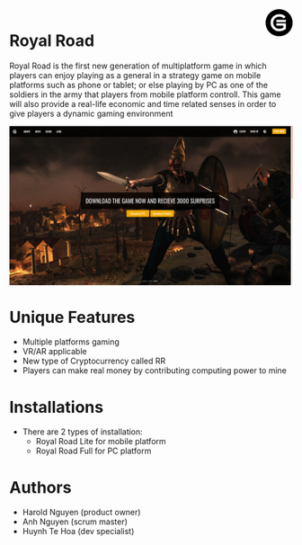 
<img src="https://github.com/albertanguyen/RoyalRoad.github.io/blob/master/img/logo.png" width="48" align="right">

# Royal Road
Royal Road is the first new generation of multiplatform game in which players can enjoy playing as a general in a strategy game on mobile platforms such as phone or tablet; or else playing by PC as one of the soldiers in the army that players from mobile platform controll. This game will also provide a real-life economic and time related senses in order to give players a dynamic gaming environment

<img src="https://github.com/albertanguyen/RoyalRoad.github.io/blob/master/img/RoyalRoad-landingpage.png" width="800" align="center">

# Unique Features
- Multiple platforms gaming
- VR/AR applicable
- New type of Cryptocurrency called RR
- Players can make real money by contributing computing power to mine

# Installations
- There are 2 types of installation:
    + Royal Road Lite for mobile platform
    + Royal Road Full for PC platform
    
# Authors
- Harold Nguyen (product owner)
- Anh Nguyen (scrum master)
- Huynh Te Hoa (dev specialist)
